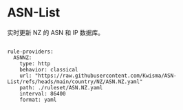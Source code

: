 
# ASN-List

实时更新 NZ 的 ASN 和 IP 数据库。

<pre><code class="language-javascript">
rule-providers:
  ASNNZ:
    type: http
    behavior: classical
    url: "https://raw.githubusercontent.com/Kwisma/ASN-List/refs/heads/main/country/NZ/ASN.NZ.yaml"
    path: ./ruleset/ASN.NZ.yaml
    interval: 86400
    format: yaml
</code></pre>